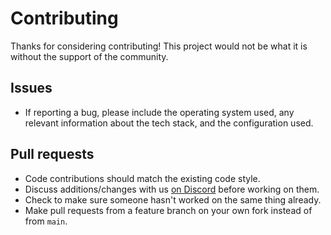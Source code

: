 # Contributing

Thanks for considering contributing! This project would not be what it is without the support of the community.

## Issues
- If reporting a bug, please include the operating system used, any relevant information about the tech stack, and the configuration used.

## Pull requests
- Code contributions should match the existing code style.
- Discuss additions/changes with us [on Discord](https://discord.gg/Dq43JNys6J) before working on them.
- Check to make sure someone hasn't worked on the same thing already.
- Make pull requests from a feature branch on your own fork instead of from `main`.